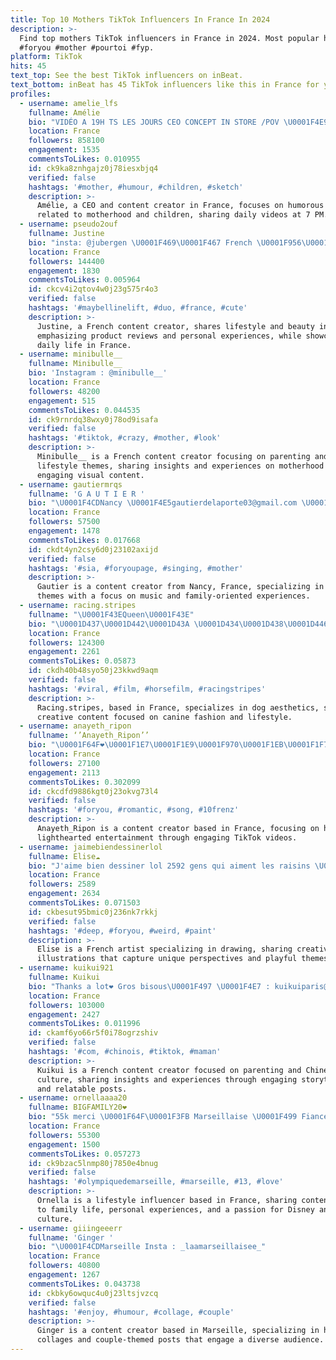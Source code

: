 ```yaml
---
title: Top 10 Mothers TikTok Influencers In France In 2024
description: >-
  Find top mothers TikTok influencers in France in 2024. Most popular hashtags:
  #foryou #mother #pourtoi #fyp.
platform: TikTok
hits: 45
text_top: See the best TikTok influencers on inBeat.
text_bottom: inBeat has 45 TikTok influencers like this in France for you to work with.
profiles:
  - username: amelie_lfs
    fullname: Amélie
    bio: "VIDÉO A 19H TS LES JOURS CEO CONCEPT IN STORE /POV \U0001F4E9 amelielfs@rushinfluence.fr"
    location: France
    followers: 858100
    engagement: 1535
    commentsToLikes: 0.010955
    id: ck9ka8znhgajz0j78iesxbjq4
    verified: false
    hashtags: '#mother, #humour, #children, #sketch'
    description: >-
      Amélie, a CEO and content creator in France, focuses on humorous sketches
      related to motherhood and children, sharing daily videos at 7 PM.
  - username: pseudo2ouf
    fullname: Justine
    bio: "insta: @jubergen \U0001F469‍\U0001F467 French \U0001F956\U0001F950\U0001F1EB\U0001F1F7 21"
    location: France
    followers: 144400
    engagement: 1830
    commentsToLikes: 0.005964
    id: ckcv4i2qtov4w0j23g575r4o3
    verified: false
    hashtags: '#maybellinelift, #duo, #france, #cute'
    description: >-
      Justine, a French content creator, shares lifestyle and beauty insights,
      emphasizing product reviews and personal experiences, while showcasing her
      daily life in France.
  - username: minibulle__
    fullname: Minibulle__
    bio: 'Instagram : @minibulle__'
    location: France
    followers: 48200
    engagement: 515
    commentsToLikes: 0.044535
    id: ck9rnrdq38wxy0j78od9isafa
    verified: false
    hashtags: '#tiktok, #crazy, #mother, #look'
    description: >-
      Minibulle__ is a French content creator focusing on parenting and
      lifestyle themes, sharing insights and experiences on motherhood through
      engaging visual content.
  - username: gautiermrqs
    fullname: 'G A U T I E R '
    bio: "\U0001F4CDNancy \U0001F4E5gautierdelaporte03@gmail.com \U0001F4E5 ~ Rejoins la famille on s’amuse ~"
    location: France
    followers: 57500
    engagement: 1478
    commentsToLikes: 0.017668
    id: ckdt4yn2csy6d0j23102axijd
    verified: false
    hashtags: '#sia, #foryoupage, #singing, #mother'
    description: >-
      Gautier is a content creator from Nancy, France, specializing in lifestyle
      themes with a focus on music and family-oriented experiences.
  - username: racing.stripes
    fullname: "\U0001F43EQueen\U0001F43E"
    bio: "\U0001D437\U0001D442\U0001D43A \U0001D434\U0001D438\U0001D446\U0001D447\U0001D43B\U0001D438\U0001D434\U0001D447\U0001D43C\U0001D436\U0001D446"
    location: France
    followers: 124300
    engagement: 2261
    commentsToLikes: 0.05873
    id: ckdh40b48syo50j23kkwd9aqm
    verified: false
    hashtags: '#viral, #film, #horsefilm, #racingstripes'
    description: >-
      Racing.stripes, based in France, specializes in dog aesthetics, showcasing
      creative content focused on canine fashion and lifestyle.
  - username: anayeth_ripon
    fullname: ‘’Anayeth_Ripon’’
    bio: "\U0001F64F❤️\U0001F1E7\U0001F1E9\U0001F970\U0001F1EB\U0001F1F7❤️\U0001F64F Fb//riponahmed90 একটু হাসি খুশির জন্য আমার এই TikTok ! Tnx"
    location: France
    followers: 27100
    engagement: 2113
    commentsToLikes: 0.302099
    id: ckcdfd9886kgt0j23okvg73l4
    verified: false
    hashtags: '#foryou, #romantic, #song, #10frenz'
    description: >-
      Anayeth_Ripon is a content creator based in France, focusing on humor and
      lighthearted entertainment through engaging TikTok videos.
  - username: jaimebiendessinerlol
    fullname: Elise☁
    bio: "J'aime bien dessiner lol 2592 gens qui aiment les raisins \U0001F347"
    location: France
    followers: 2589
    engagement: 2634
    commentsToLikes: 0.071503
    id: ckbesut95bmic0j236nk7rkkj
    verified: false
    hashtags: '#deep, #foryou, #weird, #paint'
    description: >-
      Elise is a French artist specializing in drawing, sharing creative
      illustrations that capture unique perspectives and playful themes.
  - username: kuikui921
    fullname: Kuikui
    bio: "Thanks a lot❤️ Gros bisous\U0001F497 \U0001F4E7 : kuikuiparis@gmail.com"
    location: France
    followers: 103000
    engagement: 2427
    commentsToLikes: 0.011996
    id: ckamf6yo66r5f0i78ogrzshiv
    verified: false
    hashtags: '#com, #chinois, #tiktok, #maman'
    description: >-
      Kuikui is a French content creator focused on parenting and Chinese
      culture, sharing insights and experiences through engaging storytelling
      and relatable posts.
  - username: ornellaaaa20
    fullname: BIGFAMILY20❤️
    bio: "55k merci \U0001F64F\U0001F3FB Marseillaise \U0001F499 Fiancée \U0001F48D Disneyaddict ✨"
    location: France
    followers: 55300
    engagement: 1500
    commentsToLikes: 0.057273
    id: ck9bzac5lnmp80j7850e4bnug
    verified: false
    hashtags: '#olympiquedemarseille, #marseille, #13, #love'
    description: >-
      Ornella is a lifestyle influencer based in France, sharing content related
      to family life, personal experiences, and a passion for Disney and local
      culture.
  - username: giiingeeerr
    fullname: 'Ginger '
    bio: "\U0001F4CDMarseille Insta : _laamarseillaisee_"
    location: France
    followers: 40800
    engagement: 1267
    commentsToLikes: 0.043738
    id: ckbky6owquc4u0j23ltsjvzcq
    verified: false
    hashtags: '#enjoy, #humour, #collage, #couple'
    description: >-
      Ginger is a content creator based in Marseille, specializing in humorous
      collages and couple-themed posts that engage a diverse audience.
---
```


